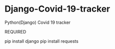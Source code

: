 # Django-Covid-19-tracker
Python(Django) Covid 19 tracker

REQUIRED

pip install django
pip install requests
